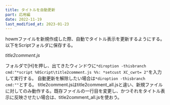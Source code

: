 ```yaml
---
title: タイトルを自動更新
part: 応用編
date: 2022-11-19
last_modified_at: 2023-01-23
---
```


howmファイルを新規作成した際、自動でタイトル表示を更新するようにする。
以下をScriptフォルダに保存する。

_title2comment.js_
<script src="https://gist.github.com/tukasa/52edfb4f0a20435f49541706b8fbe268.js"></script>

フォルダで[H]を押し、出てきたウィンドウに`*diroption -thisbranch cmd:"*script %0Script\title2comment.js %%: *setcust XC_cwrt= 2"`を入力して実行する。
自動更新を解除したい場合は`*diroption -thisbranch cmd:""`とする。
title2comment.jsはtitle2comment_all.jsと違い、新規ファイルに対してのみ動作する。既存ファイルの一行目を変更し、かつそれをタイトル表示に反映させたい場合は、title2comment_all.jsを使おう。
